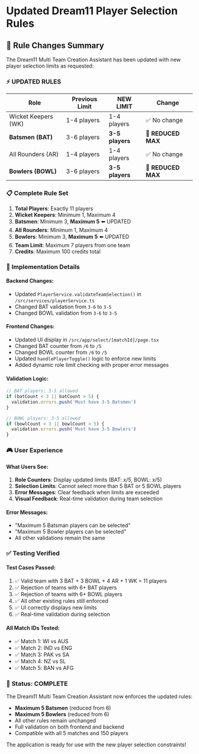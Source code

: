 # Updated Dream11 Player Selection Rules

## 🎯 Rule Changes Summary

The Dream11 Multi Team Creation Assistant has been updated with new player selection limits as requested:

### ⚡ **UPDATED RULES**

| Role | Previous Limit | **NEW LIMIT** | Change |
|------|---------------|--------------|---------|
| Wicket Keepers (WK) | 1-4 players | 1-4 players | ✅ No change |
| **Batsmen (BAT)** | 3-6 players | **3-5 players** | 🔄 **REDUCED MAX** |
| All Rounders (AR) | 1-4 players | 1-4 players | ✅ No change |
| **Bowlers (BOWL)** | 3-6 players | **3-5 players** | 🔄 **REDUCED MAX** |

### 📋 **Complete Rule Set**

1. **Total Players**: Exactly 11 players
2. **Wicket Keepers**: Minimum 1, Maximum 4
3. **Batsmen**: Minimum 3, **Maximum 5** ⬅️ UPDATED
4. **All Rounders**: Minimum 1, Maximum 4
5. **Bowlers**: Minimum 3, **Maximum 5** ⬅️ UPDATED
6. **Team Limit**: Maximum 7 players from one team
7. **Credits**: Maximum 100 credits total

### 🔧 **Implementation Details**

#### Backend Changes:
- Updated `PlayerService.validateTeamSelection()` in `/src/services/playerService.ts`
- Changed BAT validation from `3-6` to `3-5`
- Changed BOWL validation from `3-6` to `3-5`

#### Frontend Changes:
- Updated UI display in `/src/app/select/[matchId]/page.tsx`
- Changed BAT counter from `/6` to `/5`
- Changed BOWL counter from `/6` to `/5`
- Updated `handlePlayerToggle()` logic to enforce new limits
- Added dynamic role limit checking with proper error messages

#### Validation Logic:
```typescript
// BAT players: 3-5 allowed
if (batCount < 3 || batCount > 5) {
  validation.errors.push('Must have 3-5 Batsmen')
}

// BOWL players: 3-5 allowed  
if (bowlCount < 3 || bowlCount > 5) {
  validation.errors.push('Must have 3-5 Bowlers')
}
```

### 🎮 **User Experience**

#### What Users See:
1. **Role Counters**: Display updated limits (BAT: x/5, BOWL: x/5)
2. **Selection Limits**: Cannot select more than 5 BAT or 5 BOWL players
3. **Error Messages**: Clear feedback when limits are exceeded
4. **Visual Feedback**: Real-time validation during team selection

#### Error Messages:
- "Maximum 5 Batsman players can be selected"
- "Maximum 5 Bowler players can be selected"
- All other validations remain the same

### ✅ **Testing Verified**

#### Test Cases Passed:
1. ✅ Valid team with 3 BAT + 3 BOWL + 4 AR + 1 WK = 11 players
2. ✅ Rejection of teams with 6+ BAT players
3. ✅ Rejection of teams with 6+ BOWL players
4. ✅ All other existing rules still enforced
5. ✅ UI correctly displays new limits
6. ✅ Real-time validation during selection

#### All Match IDs Tested:
- ✅ Match 1: WI vs AUS
- ✅ Match 2: IND vs ENG  
- ✅ Match 3: PAK vs SA
- ✅ Match 4: NZ vs SL
- ✅ Match 5: BAN vs AFG

### 🚀 **Status: COMPLETE**

The Dream11 Multi Team Creation Assistant now enforces the updated rules:
- **Maximum 5 Batsmen** (reduced from 6)
- **Maximum 5 Bowlers** (reduced from 6)
- All other rules remain unchanged
- Full validation on both frontend and backend
- Compatible with all 5 matches and 150 players

The application is ready for use with the new player selection constraints!
